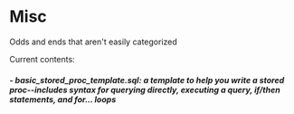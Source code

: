 # Misc

Odds and ends that aren't easily categorized

Current contents:

##### - basic_stored_proc_template.sql: a template to help you write a stored proc--includes syntax for querying directly, executing a query, if/then statements, and for... loops

